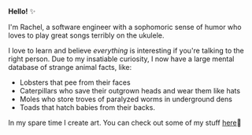 **Hello!** :sparkles:

I'm Rachel, a software engineer with a sophomoric sense of humor who loves to play great songs terribly on the ukulele.  

I love to learn and believe *everything* is interesting if you're talking to the right person. Due to my insatiable curiosity, I now have a large mental database of strange animal facts, like:
* Lobsters that pee from their faces 
* Caterpillars who save their outgrown heads and wear them like hats 
* Moles who store troves of paralyzed worms in underground dens
* Toads that hatch babies from their backs.  

In my spare time I create art.  You can check out some of my stuff [here](https://www.instagram.com/peepthemoonstudios/?hl=en):crescent_moon:
